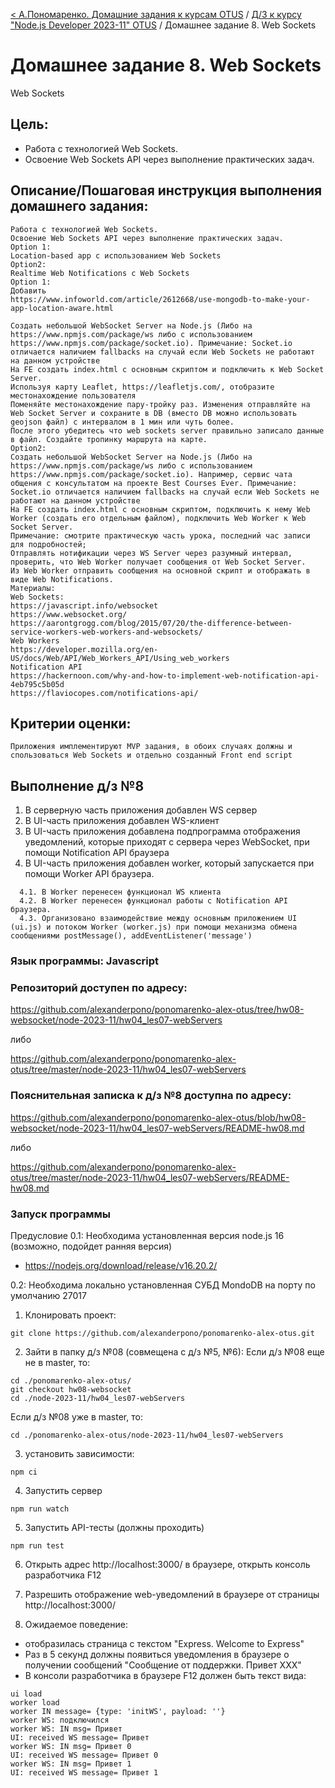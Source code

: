 [< А.Пономаренко. Домашние задания к курсам OTUS](../../README.md) / [Д/З к курсу "Node.js Developer 2023-11" OTUS](../README.md) / Домашнее задание 8.  Web Sockets
# Домашнее задание 8.  Web Sockets

Web Sockets
## Цель:
  * Работа с технологией Web Sockets.
  * Освоение Web Sockets API через выполнение практических задач.


## Описание/Пошаговая инструкция выполнения домашнего задания:
```
Работа с технологией Web Sockets.
Освоение Web Sockets API через выполнение практических задач.
Option 1:
Location-based app с использованием Web Sockets
Option2:
Realtime Web Notifications c Web Sockets
Option 1:
Добавить
https://www.infoworld.com/article/2612668/use-mongodb-to-make-your-app-location-aware.html

Создать небольшой WebSocket Server на Node.js (Либо на https://www.npmjs.com/package/ws либо с использованием https://www.npmjs.com/package/socket.io). Примечание: Socket.io отличается наличием fallbacks на случай если Web Sockets не работают на данном устройстве
На FE создать index.html c основным скриптом и подключить к Web Socket Server.
Используя карту Leaflet, https://leafletjs.com/, отобразите местонахождение пользователя
Поменяйте местонахождение пару-тройку раз. Изменения отправляйте на Web Socket Server и сохраните в DB (вместо DB можно использовать geojson файл) с интервалом в 1 мин или чуть более.
После этого убедитесь что web sockets server правильно записало данные в файл. Создайте тропинку маршрута на карте.
Option2:
Создать небольшой WebSocket Server на Node.js (Либо на https://www.npmjs.com/package/ws либо с использованием https://www.npmjs.com/package/socket.io). Например, сервис чата общения с консультатом на проекте Best Courses Ever. Примечание: Socket.io отличается наличием fallbacks на случай если Web Sockets не работают на данном устройстве
На FE создать index.html c основным скриптом, подключить к нему Web Worker (создать его отдельным файлом), подключить Web Worker к Web Socket Server.
Примечание: смотрите практическую часть урока, последний час записи для подробностей;
Отправлять нотификации через WS Server через разумный интервал, проверить, что Web Worker получает сообщения от Web Socket Server.
Из Web Worker отправить сообщения на основной скрипт и отображать в виде Web Notifications.
Материалы:
Web Sockets:
https://javascript.info/websocket
https://www.websocket.org/
https://aarontgrogg.com/blog/2015/07/20/the-difference-between-service-workers-web-workers-and-websockets/
Web Workers
https://developer.mozilla.org/en-US/docs/Web/API/Web_Workers_API/Using_web_workers
Notification API
https://hackernoon.com/why-and-how-to-implement-web-notification-api-4eb795c5b05d
https://flaviocopes.com/notifications-api/
```

## Критерии оценки:

```
Приложения имплементируют MVP задания, в обоих случаях должны и спользоваться Web Sockets и отдельно созданный Front end script
```

## Выполнение д/з №8
1. В серверную часть приложения добавлен WS сервер
2. В UI-часть приложения добавлен WS-клиент 
3. В UI-часть приложения добавлена подпрограмма отображения уведомлений, которые приходят с сервера через WebSocket, при помощи Notification API браузера
4. В UI-часть приложения добавлен worker, который запускается при помощи Worker API браузера. 
```
  4.1. В Worker перенесен функционал WS клиента
  4.2. В Worker перенесен функционал работы с Notification API браузера. 
  4.3. Организовано взаимодействие между основным приложением UI (ui.js) и потоком Worker (worker.js) при помощи механизма обмена сообщениями postMessage(), addEventListener('message')
```

### Язык программы: Javascript
### Репозиторий доступен по адресу:
https://github.com/alexanderpono/ponomarenko-alex-otus/tree/hw08-websocket/node-2023-11/hw04_les07-webServers

либо 

https://github.com/alexanderpono/ponomarenko-alex-otus/tree/master/node-2023-11/hw04_les07-webServers


### Пояснительная записка к д/з №8 доступна по адресу:
https://github.com/alexanderpono/ponomarenko-alex-otus/blob/hw08-websocket/node-2023-11/hw04_les07-webServers/README-hw08.md

либо 

https://github.com/alexanderpono/ponomarenko-alex-otus/tree/master/node-2023-11/hw04_les07-webServers/README-hw08.md


### Запуск программы
Предусловие
0.1: Необходима установленная версия node.js 16 (возможно, подойдет ранняя версия)
- https://nodejs.org/download/release/v16.20.2/

0.2: Необходима локально установленная СУБД MondoDB на порту по умолчанию 27017


1. Клонировать проект: 
```
git clone https://github.com/alexanderpono/ponomarenko-alex-otus.git
```

2. Зайти в папку д/з №08 (совмещена с д/з №5, №6): 
Если д/з №08 еще не в master, то:
```
cd ./ponomarenko-alex-otus/
git checkout hw08-websocket
cd ./node-2023-11/hw04_les07-webServers
```

Если д/з №08 уже в master, то:

```
cd ./ponomarenko-alex-otus/node-2023-11/hw04_les07-webServers
```
 

3. установить зависимости:  
```
npm ci
```

4. Запустить сервер
```
npm run watch
```

5. Запустить API-тесты (должны проходить)
```
npm run test
```

6. Открыть адрес http://localhost:3000/ в браузере, открыть консоль разработчика F12

7. Разрешить отображение web-уведомлений в браузере от страницы http://localhost:3000/

8. Ожидаемое поведение:
* отобразилась страница с текстом "Express. Welcome to Express"
* Раз в 5 секунд должны появиться уведомления в браузере о получении сообщений "Сообщение от поддержки. Привет XXX"
* В консоли разработчика в браузере F12 должен быть текст вида:
```
ui load
worker load
worker IN message= {type: 'initWS', payload: ''}
worker WS: подключился
worker WS: IN msg= Привет
UI: received WS message= Привет
worker WS: IN msg= Привет 0
UI: received WS message= Привет 0
worker WS: IN msg= Привет 1
UI: received WS message= Привет 1

```
